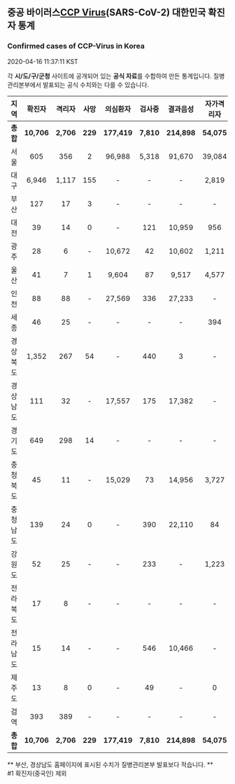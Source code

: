 
## 중공 바이러스[CCP Virus]()(SARS-CoV-2) 대한민국 확진자 통계
### Confirmed cases of CCP-Virus in Korea
2020-04-16 11:37:11 KST

각 **시/도/구/군청** 사이트에 공개되어 있는 **공식 자료**를 수합하여 만든 통계입니다.
질병관리본부에서 발표되는 공식 수치와는 다를 수 있습니다.


|  지역  | 확진자 |  격리자  |  사망  |  의심환자  |  검사중  |  결과음성  |  자가격리자  |  감시중  |  감시해제  |  퇴원  |
|:------:|:------:|:--------:|:--------:|:----------:|:--------:|:----------------:|:------------:|:--------:|:----------:|:--:|
|**총합**|**10,706**|**2,706**|**229**|**177,419**|**7,810**|**214,898**|**54,075**|**7,189**|**37,709**|**7,732**|
|서울|605|356|2|96,988|5,318|91,670|39,084|2,943|17,029|249|
|대구|6,946|1,117|155|-|-|-|2,819|-|-|5,674|
|부산|127|17|3|-|-|-|-|-|-|107|
|대전|39|14|0|-|121|10,959|956|70|886|25|
|광주|28|6|-|10,672|42|10,602|1,211|7|1,204|22|
|울산|41|7|1|9,604|87|9,517|4,577|996|3,581|34|
|인천|88|88|-|27,569|336|27,233|-|-|-|-|
|세종|46|25|-|-|-|-|394|-|-|21|
|경상북도|1,352|267|54|-|440|3|-|686|11,874|989|
|경상남도|111|32|-|17,557|175|17,382|-|-|-|79|
|경기도|649|298|14|-|-|-|-|-|-|337|
|충청북도|45|11|-|15,029|73|14,956|3,727|1,273|2,454|34|
|충청남도|139|24|0|-|390|22,110|84|-|-|115|
|강원도|52|25|-|-|233|-|1,223|-|-|27|
|전라북도|17|8|-|-|-|-|-|-|-|9|
|전라남도|15|14|-|-|546|10,466|-|1,214|681|1|
|제주도|13|8|0|-|49|-|0|-|-|5|
|검역|393|389|-|-|-|-|-|-|-|4|
|**총합**|**10,706**|**2,706**|**229**|**177,419**|**7,810**|**214,898**|**54,075**|**7,189**|**37,709**|**7,732**|


** 부산, 경상남도 홈페이지에 표시된 수치가 질병관리본부 발표보다 적습니다. **<br>
#1 확진자(중국인) 제외
    